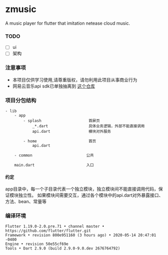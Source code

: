 # zmusic

A music player for flutter that imitation netease cloud music.

### TODO
- [ ] ui
- [ ] 架构

### 注意事项
- 本项目仅供学习使用,请尊重版权，请勿利用此项目从事商业行为
- 网易云音乐api sdk已单独抽离到 [这个仓库](https://github.com/hcanyz/flutter-netease-music-api)

### 项目分包结构
```text
- lib
    - app
        - splash                     首屏页
            _*.dart                  具体业务逻辑，外部不能直接调用
            api.dart                 模块对外服务
            
        - home                       首页
            api.dart
            
    - common                        公共
        
    main.dart                       入口
```
#### 约定
app目录中，每一个子目录代表一个独立模块，独立模块间不能直接调用代码，保证模块独立性。
如果模块间需要交互，通过各个模块中的api.dart对外暴露接口、方法、bean、常量等

### 编译环境
```text
Flutter 1.19.0-2.0.pre.71 • channel master • https://github.com/flutter/flutter.git
Framework • revision 800e951160 (3 hours ago) • 2020-05-14 20:47:01 -0400
Engine • revision 50e55cf69e
Tools • Dart 2.9.0 (build 2.9.0-9.0.dev 2676764792)
```